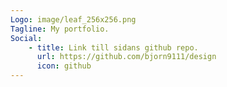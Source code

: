 ```yaml
---
Logo: image/leaf_256x256.png
Tagline: My portfolio.
Social:
    - title: Link till sidans github repo.
      url: https://github.com/bjorn9111/design
      icon: github
---
```

